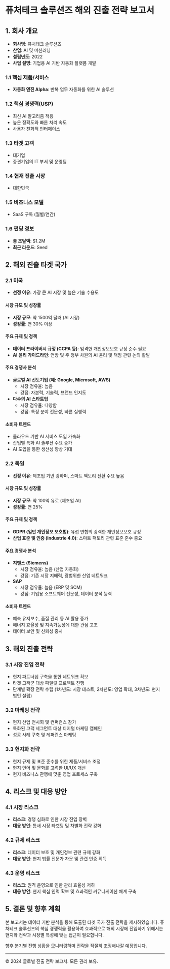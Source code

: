 # 퓨처테크 솔루션즈 해외 진출 전략 보고서

## 1. 회사 개요

- **회사명**: 퓨처테크 솔루션즈
- **산업**: AI 및 머신러닝
- **설립년도**: 2022
- **사업 설명**: 기업용 AI 기반 자동화 플랫폼 개발

### 1.1 핵심 제품/서비스
- **자동화 엔진 Alpha**: 반복 업무 자동화를 위한 AI 솔루션

### 1.2 핵심 경쟁력(USP)
- 최신 AI 알고리즘 적용
- 높은 정확도와 빠른 처리 속도
- 사용자 친화적 인터페이스

### 1.3 타겟 고객
- 대기업
- 중견기업의 IT 부서 및 운영팀

### 1.4 현재 진출 시장
- 대한민국

### 1.5 비즈니스 모델
- SaaS 구독 (월별/연간)

### 1.6 펀딩 정보
- **총 조달액**: $1.2M
- **최근 라운드**: Seed

## 2. 해외 진출 타겟 국가

### 2.1 미국
- **선정 이유**: 가장 큰 AI 시장 및 높은 기술 수용도

#### 시장 규모 및 성장률
- **시장 규모**: 약 1500억 달러 (AI 시장)
- **성장률**: 연 30% 이상

#### 주요 규제 및 정책
- **데이터 프라이버시 규정 (CCPA 등)**: 엄격한 개인정보보호 규정 준수 필요
- **AI 윤리 가이드라인**: 연방 및 주 정부 차원의 AI 윤리 및 책임 관련 논의 활발

#### 주요 경쟁사 분석
- **글로벌 AI 선도기업 (예: Google, Microsoft, AWS)**
  - 시장 점유율: 높음
  - 강점: 자본력, 기술력, 브랜드 인지도
- **다수의 AI 스타트업**
  - 시장 점유율: 다양함
  - 강점: 특정 분야 전문성, 빠른 실행력

#### 소비자 트렌드
- 클라우드 기반 AI 서비스 도입 가속화
- 산업별 특화 AI 솔루션 수요 증가
- AI 도입을 통한 생산성 향상 기대

### 2.2 독일
- **선정 이유**: 제조업 기반 강하며, 스마트 팩토리 전환 수요 높음

#### 시장 규모 및 성장률
- **시장 규모**: 약 100억 유로 (제조업 AI)
- **성장률**: 연 25%

#### 주요 규제 및 정책
- **GDPR (일반 개인정보 보호법)**: 유럽 연합의 강력한 개인정보보호 규정
- **산업 표준 및 인증 (Industrie 4.0)**: 스마트 팩토리 관련 표준 준수 중요

#### 주요 경쟁사 분석
- **지멘스 (Siemens)**
  - 시장 점유율: 높음 (산업 자동화)
  - 강점: 기존 시장 지배력, 광범위한 산업 네트워크
- **SAP**
  - 시장 점유율: 높음 (ERP 및 SCM)
  - 강점: 기업용 소프트웨어 전문성, 데이터 분석 능력

#### 소비자 트렌드
- 예측 유지보수, 품질 관리 등 AI 활용 증가
- 에너지 효율성 및 지속가능성에 대한 관심 고조
- 데이터 보안 및 신뢰성 중시

## 3. 해외 진출 전략

### 3.1 시장 진입 전략
- 현지 파트너십 구축을 통한 네트워크 확보
- 타겟 고객군 대상 파일럿 프로젝트 진행
- 단계별 확장 전략 수립 (1차년도: 시장 테스트, 2차년도: 영업 확대, 3차년도: 현지 법인 설립)

### 3.2 마케팅 전략
- 현지 산업 전시회 및 컨퍼런스 참가
- 특화된 고객 세그먼트 대상 디지털 마케팅 캠페인
- 성공 사례 구축 및 레퍼런스 마케팅

### 3.3 현지화 전략
- 현지 규제 및 표준 준수를 위한 제품/서비스 조정
- 현지 언어 및 문화를 고려한 UI/UX 개선
- 현지 비즈니스 관행에 맞춘 영업 프로세스 구축

## 4. 리스크 및 대응 방안

### 4.1 시장 리스크
- **리스크**: 경쟁 심화로 인한 시장 진입 장벽
- **대응 방안**: 틈새 시장 타겟팅 및 차별화 전략 강화

### 4.2 규제 리스크
- **리스크**: 데이터 보호 및 개인정보 관련 규제 강화
- **대응 방안**: 현지 법률 전문가 자문 및 관련 인증 획득

### 4.3 운영 리스크
- **리스크**: 원격 운영으로 인한 관리 효율성 저하
- **대응 방안**: 현지 핵심 인력 확보 및 효과적인 커뮤니케이션 체계 구축

## 5. 결론 및 향후 계획

본 보고서는 데이터 기반 분석을 통해 도출된 타겟 국가 진출 전략을 제시하였습니다. 퓨처테크 솔루션즈의 핵심 경쟁력을 활용하여 효과적으로 해외 시장에 진입하기 위해서는 현지화 전략과 시장별 특성에 맞는 접근이 필요합니다.

향후 분기별 진행 상황을 모니터링하며 전략을 적절히 조정해나갈 예정입니다.

---
© 2024 글로벌 진출 전략 보고서. 모든 권리 보유.